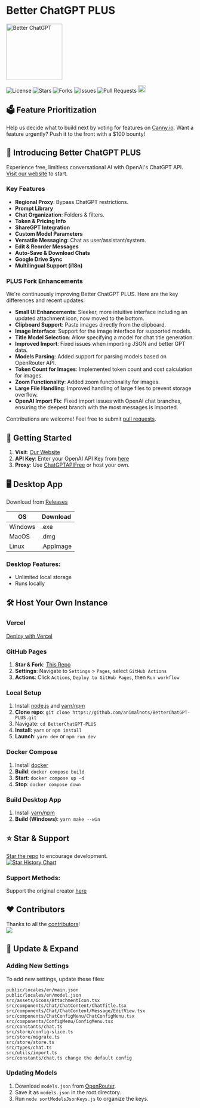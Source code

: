 # Better ChatGPT PLUS
<p>
    <a href="https://animalnots.github.io/BetterChatGPT-PLUS/" target="_blank"><img src="public/public.jpg" alt="Better ChatGPT" width="150" /></a>
</p>

![License](https://img.shields.io/github/license/animalnots/BetterChatGPT-PLUS?style=flat-square)
![Stars](https://img.shields.io/github/stars/animalnots/BetterChatGPT-PLUS?style=flat-square)
![Forks](https://img.shields.io/github/forks/animalnots/BetterChatGPT-PLUS?style=flat-square)
![Issues](https://img.shields.io/github/issues/animalnots/BetterChatGPT-PLUS?style=flat-square)
![Pull Requests](https://img.shields.io/github/issues-pr/animalnots/BetterChatGPT-PLUS?style=flat-square)
<a href="https://discord.gg/2CKfAbAJrH"><img src="https://cdn.prod.website-files.com/6257adef93867e50d84d30e2/636e0b52aa9e99b832574a53_full_logo_blurple_RGB.png" height="20"></a>

## 🗳️ Feature Prioritization

Help us decide what to build next by voting for features on [Canny.io](https://betterchatgpt.canny.io/feature-requests). Want a feature urgently? Push it to the front with a $100 bounty!

## 🚀 Introducing Better ChatGPT PLUS

Experience free, limitless conversational AI with OpenAI's ChatGPT API. [Visit our website](https://animalnots.github.io/BetterChatGPT-PLUS/) to start.

### Key Features

- **Regional Proxy**: Bypass ChatGPT restrictions.
- **Prompt Library**
- **Chat Organization**: Folders & filters.
- **Token & Pricing Info**
- **ShareGPT Integration**
- **Custom Model Parameters**
- **Versatile Messaging**: Chat as user/assistant/system.
- **Edit & Reorder Messages**
- **Auto-Save & Download Chats**
- **Google Drive Sync**
- **Multilingual Support (i18n)**

### PLUS Fork Enhancements

We're continuously improving Better ChatGPT PLUS. Here are the key differences and recent updates:

- **Small UI Enhancements**: Sleeker, more intuitive interface including an updated attachment icon, now moved to the bottom.
- **Clipboard Support**: Paste images directly from the clipboard.
- **Image Interface**: Support for the image interface for supported models.
- **Title Model Selection**: Allow specifying a model for chat title generation.
- **Improved Import**: Fixed issues when importing JSON and better GPT data.
- **Models Parsing**: Added support for parsing models based on OpenRouter API.
- **Token Count for Images**: Implemented token count and cost calculation for images.
- **Zoom Functionality**: Added zoom functionality for images.
- **Large File Handling**: Improved handling of large files to prevent storage overflow.
- **OpenAI Import Fix**: Fixed import issues with OpenAI chat branches, ensuring the deepest branch with the most messages is imported.

Contributions are welcome! Feel free to submit [pull requests](https://github.com/animalnots/BetterChatGPT-PLUS/pulls).

## 🚀 Getting Started

1. **Visit**: [Our Website](https://animalnots.github.io/BetterChatGPT-PLUS/)
2. **API Key**: Enter your OpenAI API Key from [here](https://platform.openai.com/account/api-keys)
3. **Proxy**: Use [ChatGPTAPIFree](https://github.com/ayaka14732/ChatGPTAPIFree) or host your own.

## 🖥️ Desktop App

Download from [Releases](https://github.com/animalnots/BetterChatGPT-PLUS/releases)

| OS      | Download  |
| ------- | --------- |
| Windows | .exe      |
| MacOS   | .dmg      |
| Linux   | .AppImage |

### Desktop Features:

- Unlimited local storage
- Runs locally

## 🛠️ Host Your Own Instance

### Vercel

[Deploy with Vercel](https://vercel.com/new/clone?repository-url=https%3A%2F%2Fgithub.com%2Fanimalnots%2FBetterChatGPT-PLUS)

### GitHub Pages

1. **Star & Fork**: [This Repo](https://github.com/animalnots/BetterChatGPT-PLUS)
2. **Settings**: Navigate to `Settings` > `Pages`, select `GitHub Actions`
3. **Actions**: Click `Actions`, `Deploy to GitHub Pages`, then `Run workflow`

### Local Setup

1. Install [node.js](https://nodejs.org/en/) and [yarn/npm](https://www.npmjs.com/)
2. **Clone repo**: `git clone https://github.com/animalnots/BetterChatGPT-PLUS.git`
3. Navigate: `cd BetterChatGPT-PLUS`
4. **Install**: `yarn` or `npm install`
5. **Launch**: `yarn dev` or `npm run dev`

### Docker Compose

1. Install [docker](https://www.docker.com/)
2. **Build**: `docker compose build`
3. **Start**: `docker compose up -d`
4. **Stop**: `docker compose down`

### Build Desktop App

1. Install [yarn/npm](https://www.npmjs.com/)
2. **Build (Windows)**: `yarn make --win`

## ⭐️ Star & Support

[Star the repo](https://github.com/animalnots/BetterChatGPT-PLUS) to encourage development.
<br />[![Star History Chart](https://api.star-history.com/svg?repos=animalnots/BetterChatGPT-PLUS&type=Date)](https://github.com/animalnots/BetterChatGPT-PLUS/stargazers)

### Support Methods:

Support the original creator [here](https://github.com/ztjhz/BetterChatGPT?tab=readme-ov-file#-support)

## ❤️ Contributors

Thanks to all the [contributors](https://github.com/animalnots/BetterChatGPT-PLUS/graphs/contributors)!
<br /><a href="https://github.com/animalnots/BetterChatGPT-PLUS/graphs/contributors">
<img src="https://contrib.rocks/image?repo=animalnots/BetterChatGPT-PLUS" />
</a>

## 🚀 Update & Expand

### Adding New Settings

To add new settings, update these files:

```plaintext
public/locales/en/main.json
public/locales/en/model.json
src/assets/icons/AttachmentIcon.tsx
src/components/Chat/ChatContent/ChatTitle.tsx
src/components/Chat/ChatContent/Message/EditView.tsx
src/components/ChatConfigMenu/ChatConfigMenu.tsx
src/components/ConfigMenu/ConfigMenu.tsx
src/constants/chat.ts
src/store/config-slice.ts
src/store/migrate.ts
src/store/store.ts
src/types/chat.ts
src/utils/import.ts
src/constants/chat.ts change the default config
```

### Updating Models

1. Download `models.json` from [OpenRouter](https://openrouter.ai/api/v1/models).
2. Save it as `models.json` in the root directory.
3. Run `node sortModelsJsonKeys.js` to organize the keys.

